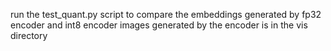 run the test_quant.py script to compare the embeddings generated by fp32 encoder and int8 encoder 
images generated by the encoder is in the vis directory
